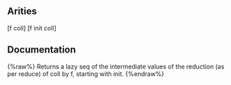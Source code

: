 ## Arities
[f coll]
[f init coll]

## Documentation
{%raw%}
Returns a lazy seq of the intermediate values of the reduction (as
  per reduce) of coll by f, starting with init.
{%endraw%}
